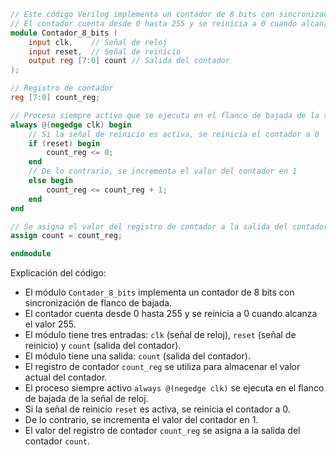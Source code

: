 ```verilog
// Este código Verilog implementa un contador de 8 bits con sincronización de flanco de bajada.
// El contador cuenta desde 0 hasta 255 y se reinicia a 0 cuando alcanza el valor 255.
module Contador_8_bits (
    input clk,    // Señal de reloj
    input reset,  // Señal de reinicio
    output reg [7:0] count // Salida del contador
);

// Registro de contador
reg [7:0] count_reg;

// Proceso siempre activo que se ejecuta en el flanco de bajada de la señal de reloj
always @(negedge clk) begin
    // Si la señal de reinicio es activa, se reinicia el contador a 0
    if (reset) begin
        count_reg <= 0;
    end
    // De lo contrario, se incrementa el valor del contador en 1
    else begin
        count_reg <= count_reg + 1;
    end
end

// Se asigna el valor del registro de contador a la salida del contador
assign count = count_reg;

endmodule
```

Explicación del código:

* El módulo `Contador_8_bits` implementa un contador de 8 bits con sincronización de flanco de bajada.
* El contador cuenta desde 0 hasta 255 y se reinicia a 0 cuando alcanza el valor 255.
* El módulo tiene tres entradas: `clk` (señal de reloj), `reset` (señal de reinicio) y `count` (salida del contador).
* El módulo tiene una salida: `count` (salida del contador).
* El registro de contador `count_reg` se utiliza para almacenar el valor actual del contador.
* El proceso siempre activo `always @(negedge clk)` se ejecuta en el flanco de bajada de la señal de reloj.
* Si la señal de reinicio `reset` es activa, se reinicia el contador a 0.
* De lo contrario, se incrementa el valor del contador en 1.
* El valor del registro de contador `count_reg` se asigna a la salida del contador `count`.